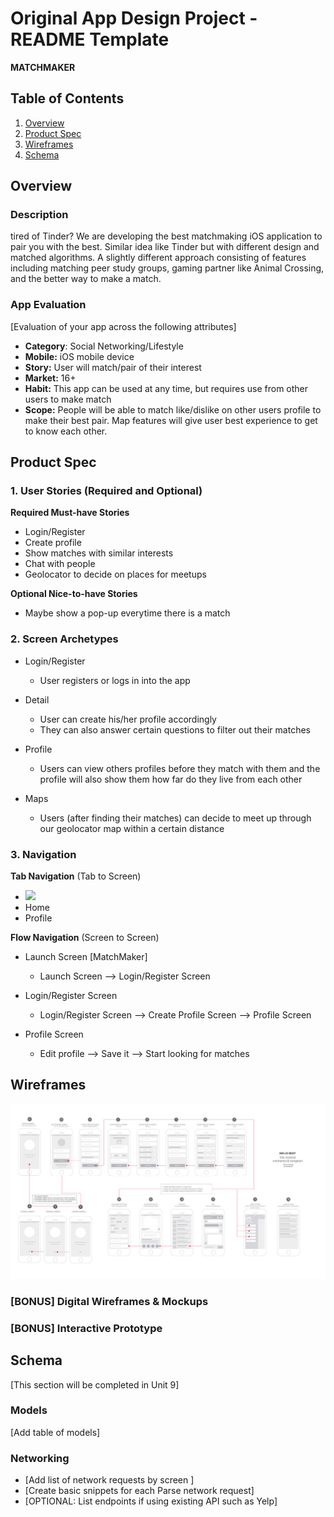 Original App Design Project - README Template
===

**MATCHMAKER**

## Table of Contents
1. [Overview](#Overview)
1. [Product Spec](#Product-Spec)
1. [Wireframes](#Wireframes)
2. [Schema](#Schema)

## Overview
### Description

tired of Tinder? We are developing the best matchmaking iOS application to pair you with the best. Similar idea like Tinder but with different design and matched algorithms. A slightly different approach consisting of features including matching peer study groups, gaming partner like Animal Crossing, and the better way to make a match. 

### App Evaluation
[Evaluation of your app across the following attributes]

- **Category**: Social Networking/Lifestyle
- **Mobile:** iOS mobile device 
- **Story:** User will match/pair of their interest
- **Market:** 16+ 
- **Habit:** This app can be used at any time, but requires use from other users to make match
- **Scope:** People will be able to match like/dislike on other users profile to make their best pair. Map features will give user best experience to get to know each other.

## Product Spec

### 1. User Stories (Required and Optional)

**Required Must-have Stories**

* Login/Register
* Create profile
* Show matches with similar interests
* Chat with people
* Geolocator to decide on places for meetups

**Optional Nice-to-have Stories**

* Maybe show a pop-up everytime there is a match

### 2. Screen Archetypes

* Login/Register
   * User registers or logs in into the app
   
* Detail
   * User can create his/her profile accordingly
   * They can also answer certain questions to filter out their matches
   
* Profile
  * Users can view others profiles before they match with them and the profile will also show them how far do they live from each other

* Maps
  * Users (after finding their matches) can decide to meet up through our geolocator map within a certain distance
  
### 3. Navigation

**Tab Navigation** (Tab to Screen)

* <img src="https://i.imgur.com/nevXhFo.png" width=600>
* Home
* Profile

**Flow Navigation** (Screen to Screen)

* Launch Screen [MatchMaker]
   * Launch Screen --> Login/Register Screen
   
* Login/Register Screen
   * Login/Register Screen --> Create Profile Screen --> Profile Screen
   
* Profile Screen
  * Edit profile --> Save it --> Start looking for matches
  
## Wireframes
<img src="https://github.com/haoliang3076/CodePath_Group_Project/blob/main/AppWF.jpg" width=600>

### [BONUS] Digital Wireframes & Mockups

### [BONUS] Interactive Prototype

## Schema 
[This section will be completed in Unit 9]
### Models
[Add table of models]
### Networking
- [Add list of network requests by screen ]
- [Create basic snippets for each Parse network request]
- [OPTIONAL: List endpoints if using existing API such as Yelp]
